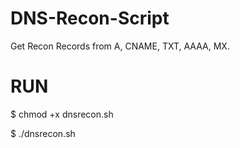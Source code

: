 # DNS-Recon-Script
Get Recon Records from A, CNAME, TXT, AAAA, MX.



# RUN
$ chmod +x dnsrecon.sh

$ ./dnsrecon.sh
